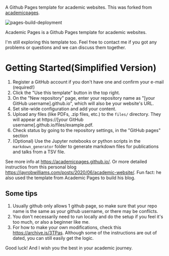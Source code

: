 
A Github Pages template for academic websites. This was forked from [academicpages](https://academicpages.github.io/). 

![pages-build-deployment](https://github.com/academicpages/academicpages.github.io/actions/workflows/pages/pages-build-deployment/badge.svg)

Academic Pages is a Github Pages template for academic websites.

I'm still exploring this template too. Feel free to contact me if you got any problems or questions and we can discuss them together.


# Getting Started(Simplified Version)

1. Register a GitHub account if you don't have one and confirm your e-mail (required!)
1. Click the "Use this template" button in the top right.
1. On the "New repository" page, enter your repository name as "[your GitHub username].github.io", which will also be your website's URL.
1. Set site-wide configuration and add your content.
1. Upload any files (like PDFs, .zip files, etc.) to the `files/` directory. They will appear at https://[your GitHub username].github.io/files/example.pdf.  
1. Check status by going to the repository settings, in the "GitHub pages" section
1. (Optional) Use the Jupyter notebooks or python scripts in the `markdown_generator` folder to generate markdown files for publications and talks from a TSV file.

See more info at https://academicpages.github.io/. Or more detailed instructios from this personal blog https://jayrobwilliams.com/posts/2020/06/academic-website/. Fun fact: he also used the template from Academic Pages to build his blog.

## Some tips

1. Usually github only allows 1 github page, so make sure that your repo name is the same as your github username, or there may be conflicts. 
1. You don't necessarily need to run locally and do the setup if you feel it's too much, or also a beginner like me.
1. For how to make your own modifications, check this https://archive.is/3TPas. Although some of the instructions are out of dated, you can still easily get the logic.

Good luck! And I wish you the best in your academic journey.

